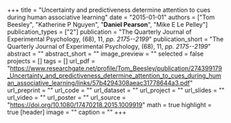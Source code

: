 +++
title = "Uncertainty and predictiveness determine attention to cues during human associative learning"
date = "2015-01-01"
authors = ["Tom Beesley", "Katherine P Nguyen", "__Daniel Pearson__", "Mike E Le Pelley"]
publication_types = ["2"]
publication = "The Quarterly Journal of Experimental Psychology, (68), 11, _pp. 2175--2199_"
publication_short = "The Quarterly Journal of Experimental Psychology, (68), 11, _pp. 2175--2199_"
abstract = ""
abstract_short = ""
image_preview = ""
selected = false
projects = []
tags = []
url_pdf = "https://www.researchgate.net/profile/Tom_Beesley/publication/274399179_Uncertainty_and_predictiveness_determine_attention_to_cues_during_human_associative_learning/links/57b4294308aeac31778644a3.pdf"
url_preprint = ""
url_code = ""
url_dataset = ""
url_project = ""
url_slides = ""
url_video = ""
url_poster = ""
url_source = "https://doi.org/10.1080/17470218.2015.1009919"
math = true
highlight = true
[header]
image = ""
caption = ""
+++
